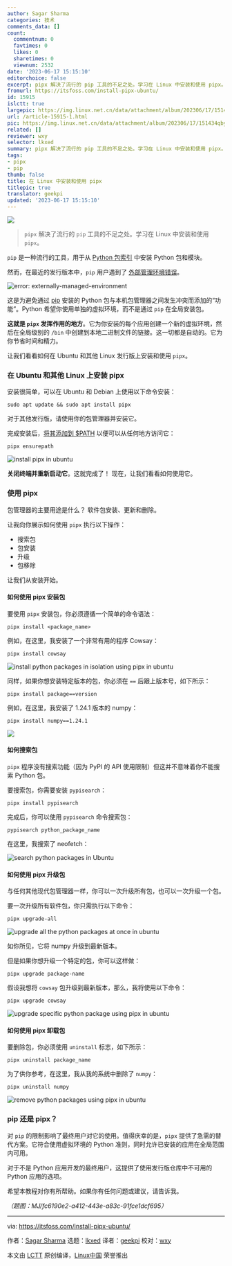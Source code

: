 ```yaml
---
author: Sagar Sharma
categories: 技术
comments_data: []
count:
  commentnum: 0
  favtimes: 0
  likes: 0
  sharetimes: 0
  viewnum: 2532
date: '2023-06-17 15:15:10'
editorchoice: false
excerpt: pipx 解决了流行的 pip 工具的不足之处。学习在 Linux 中安装和使用 pipx。
fromurl: https://itsfoss.com/install-pipx-ubuntu/
id: 15915
islctt: true
largepic: https://img.linux.net.cn/data/attachment/album/202306/17/151434qbybncmn7yakkewb.jpg
url: /article-15915-1.html
pic: https://img.linux.net.cn/data/attachment/album/202306/17/151434qbybncmn7yakkewb.jpg.thumb.jpg
related: []
reviewer: wxy
selector: lkxed
summary: pipx 解决了流行的 pip 工具的不足之处。学习在 Linux 中安装和使用 pipx。
tags:
- pipx
- pip
thumb: false
title: 在 Linux 中安装和使用 pipx
titlepic: true
translator: geekpi
updated: '2023-06-17 15:15:10'
---
```


![](https://img.linux.net.cn/data/attachment/album/202306/17/151434qbybncmn7yakkewb.jpg)



> 
> `pipx` 解决了流行的 `pip` 工具的不足之处。学习在 Linux 中安装和使用 `pipx`。
> 
> 
> 


`pip` 是一种流行的工具，用于从 [Python 包索引](https://pypi.org:443/) 中安装 Python 包和模块。


然而，在最近的发行版本中，`pip` 用户遇到了 [外部管理环境错误](https://itsfoss.com/externally-managed-environment/)。


![error: externally-managed-environment](https://img.linux.net.cn/data/attachment/album/202306/17/151510wh9mqqy9z9qymy9h.png)


这是为避免通过 [pip](https://itsfoss.com/install-pip-ubuntu/) 安装的 Python 包与本机包管理器之间发生冲突而添加的“功能”。Python 希望你使用单独的虚拟环境，而不是通过 `pip` 在全局安装包。


**这就是 `pipx` 发挥作用的地方**。它为你安装的每个应用创建一个新的虚拟环境，然后在全局级别的 `/bin` 中创建到本地二进制文件的链接。这一切都是自动的。它为你节省时间和精力。


让我们看看如何在 Ubuntu 和其他 Linux 发行版上安装和使用 `pipx`。


### 在 Ubuntu 和其他 Linux 上安装 pipx


安装很简单，可以在 Ubuntu 和 Debian 上使用以下命令安装：



```
sudo apt update && sudo apt install pipx

```

对于其他发行版，请使用你的包管理器并安装它。


完成安装后，[将其添加到 $PATH](https://itsfoss.com/add-directory-to-path-linux/) 以便可以从任何地方访问它：



```
pipx ensurepath

```

![install pipx in ubuntu](https://img.linux.net.cn/data/attachment/album/202306/17/151511rgrgcqp11qrgqlqt.png)


**关闭终端并重新启动它**。这就完成了！ 现在，让我们看看如何使用它。


### 使用 pipx


包管理器的主要用途是什么？ 软件包安装、更新和删除。


让我向你展示如何使用 `pipx` 执行以下操作：


* 搜索包
* 包安装
* 升级
* 包移除


让我们从安装开始。


#### 如何使用 pipx 安装包


要使用 `pipx` 安装包，你必须遵循一个简单的命令语法：



```
pipx install <package_name>

```

例如，在这里，我安装了一个非常有用的程序 Cowsay：



```
pipx install cowsay

```

![install python packages in isolation using pipx in ubuntu](https://img.linux.net.cn/data/attachment/album/202306/17/151511f99wrri9iuhirw9p.png)


同样，如果你想安装特定版本的包，你必须在 `==` 后跟上版本号，如下所示：



```
pipx install package==version

```

例如，在这里，我安装了 1.24.1 版本的 numpy：



```
pipx install numpy==1.24.1

```

![](https://img.linux.net.cn/data/attachment/album/202306/17/151511na8c6u74y9hh7ehb.png)


#### 如何搜索包


`pipx` 程序没有搜索功能（因为 PyPI 的 API 使用限制）但这并不意味着你不能搜索 Python 包。


要搜索包，你需要安装 `pypisearch`：



```
pipx install pypisearch

```

完成后，你可以使用 `pypisearch` 命令搜索包：



```
pypisearch python_package_name

```

在这里，我搜索了 neofetch：


![search python packages in Ubuntu](https://img.linux.net.cn/data/attachment/album/202306/17/151512ovrlpilgvod9vv6v.png)


#### 如何使用 pipx 升级包


与任何其他现代包管理器一样，你可以一次升级所有包，也可以一次升级一个包。


要一次升级所有软件包，你只需执行以下命令：



```
pipx upgrade-all

```

![upgrade all the python packages at once in ubuntu](https://img.linux.net.cn/data/attachment/album/202306/17/151512xfk2zf225kjdlz2d.png)


如你所见，它将 numpy 升级到最新版本。


但是如果你想升级一个特定的包，你可以这样做：



```
pipx upgrade package-name

```

假设我想将 `cowsay` 包升级到最新版本，那么，我将使用以下命令：



```
pipx upgrade cowsay

```

![upgrade specific python package using pipx in ubuntu](https://img.linux.net.cn/data/attachment/album/202306/17/151512c364bt46cnx3m6b6.png)


#### 如何使用 pipx 卸载包


要删除包，你必须使用 `uninstall` 标志，如下所示：



```
pipx uninstall package_name

```

为了供你参考，在这里，我从我的系统中删除了 `numpy`：



```
pipx uninstall numpy

```

![remove python packages using pipx in ubuntu](https://img.linux.net.cn/data/attachment/album/202306/17/151512gzovkc6v08ohdok2.png)


### pip 还是 pipx？


对 `pip` 的限制影响了最终用户对它的使用。值得庆幸的是，`pipx` 提供了急需的替代方案。它符合使用虚拟环境的 Python 准则，同时允许已安装的应用在全局范围内可用。


对于不是 Python 应用开发的最终用户，这提供了使用发行版仓库中不可用的 Python 应用的选项。


希望本教程对你有所帮助。如果你有任何问题或建议，请告诉我。


*（题图：MJ/fc6190e2-a412-443e-a83c-91fce1dcf695）*




---


via: <https://itsfoss.com/install-pipx-ubuntu/>


作者：[Sagar Sharma](https://itsfoss.com/author/sagar/) 选题：[lkxed](https://github.com/lkxed/) 译者：[geekpi](https://github.com/geekpi) 校对：[wxy](https://github.com/wxy)


本文由 [LCTT](https://github.com/LCTT/TranslateProject) 原创编译，[Linux中国](https://linux.cn/) 荣誉推出